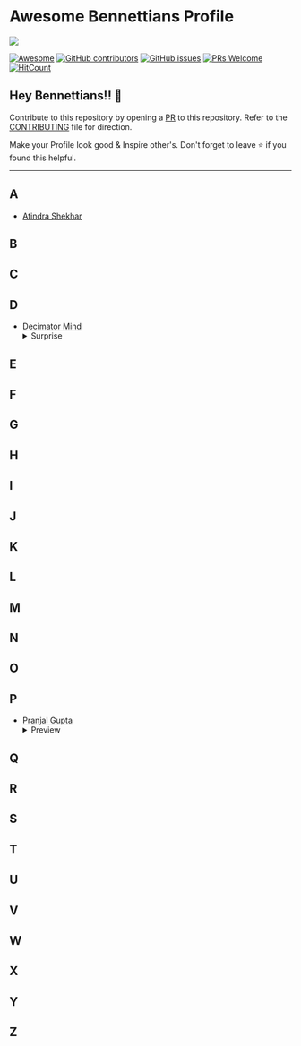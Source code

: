 # Awesome Bennettians Profile

<img src="IMAGES/BENNETT.PNG">

[![Awesome](https://awesome.re/badge.svg)](https://awesome.re) [![GitHub contributors](https://img.shields.io/github/contributors/pranjal36/BENNETTIANS)](https://github.com/pranjal36/BENNETTIANS/graphs/contributors) [![GitHub issues](https://img.shields.io/github/issues/pranjal36/BENNETTIANS)](https://github.com/pranjal36/BENNETTIANS/issues) [![PRs Welcome](https://img.shields.io/badge/PRs-welcome-brightgreen.svg?style=flat-square)](https://github.com/pranjal36/BENNETTIANS/pulls) [![HitCount](https://views.whatilearened.today/views/github/pranjal36/BENNETTIANS.svg)](https://github.com/pranjal36/BENNETTIANS)

## Hey Bennettians!! 👋

Contribute to this repository by opening a [PR](./CONTRIBUTING.md) to this repository. Refer to the [CONTRIBUTING](./CONTRIBUTING.md) file for direction.

Make your Profile look good & Inspire other's. Don't forget to leave :star: if you found this helpful.

---

## A
- [Atindra Shekhar](https://github.com/atindra305)
## B

## C

## D
- [Decimator Mind](http://github.com/DecimatorMind)
  <details>
  		<summary>Surprise</summary>
  		<img src="https://media.giphy.com/media/lgcUUCXgC8mEo/giphy.gif">
  </details>

## E

## F

## G

## H

## I

## J

## K

## L

## M

## N

## O

## P

- [Pranjal Gupta](https://github.com/pranjal36)
  <details>
  		<summary>Preview</summary>
  		<img src="IMAGES/pranjal36.PNG">
  </details>

## Q

## R

## S

## T

## U

## V

## W

## X

## Y

## Z

